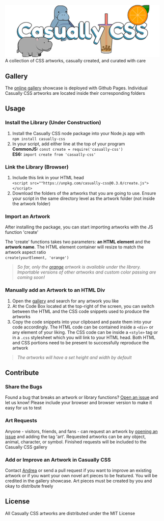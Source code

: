![Casually CSS Banner](/umd/casually-banner.png)
A collection of CSS artworks, casually created, and curated with care  

## Gallery
The [online gallery](https://andreaabellera.github.io/Casually-CSS/) showcase is deployed with Github Pages. Individual Casually CSS artworks are located inside their corresponding folders

## Usage
### Install the Library (Under Construction)
1. Install the Casually CSS node package into your Node.js app with  
`npm install casually-css`  
2. In your script, add either line at the top of your program  
**CommonJS:** `const create = require('casually-css')`  
**ES6:** `import create from 'casually-css'`

### Link the Library (Browser)
1. Include this link in your HTML head  
`<script src=""https://unpkg.com/casually-css@0.3.0/create.js"></script>`
2. Download the folders of the artworks that you are going to use. Ensure your script in the same directory level as the artwork folder (not inside the artwork folder) 

### Import an Artwork
After installing the package, you can start importing artworks with the JS function 'create'

The 'create' functions takes two parameters: __an HTML element__ and the __artwork name__. The HTML element container will resize to match the artwork aspect ratio  
`create(yourElement, 'orange')`

> *So far, only the [orange](https://andreaabellera.github.io/Casually-CSS/#orange) artwork is available under the library. Importable versions of other artworks and custom color passing are coming soon!*

### Manually add an Artwork to an HTML Div 
1. Open the [gallery](https://andreaabellera.github.io/Casually-CSS/) and search for any artwork you like
2. At the Code Box located at the top-right of the screen, you can switch between the HTML and the CSS code snippets used to produce the artworks
3. Copy the code snippets into your clipboard and paste them into your code accordingly. The HTML code can be contained inside a `<div>` or any element of your liking. The CSS code can be inside a `<style>` tag or in a `.css` stylesheet which you will link to your HTML head. Both HTML and CSS portions need to be present to successfully reproduce the artwork

> *The artworks will have a set height and width by default*

## Contribute
### Share the Bugs
Found a bug that breaks an artwork or library functions? [Open an issue](https://github.com/andreaabellera/Casually-CSS/issues/) and let us know! Please include your browser and browser version to make it easy for us to test 

### Art Requests
Anyone - visitors, friends, and fans - can request an artwork by [opening an issue](https://github.com/andreaabellera/Casually-CSS/issues/) and adding the tag 'art'. Requested artworks can be any object, animal, character, or symbol. Finished requests will be included to the Casually CSS gallery

### Add or Improve an Artwork in Casually CSS
Contact [Andrea](https://github.com/andreaabellera) or send a pull request if you want to improve an existing artwork or if you want your own novel art pieces to be featured. You will be credited in the gallery showcase. Art pieces must be created by you and okay to distribute freely

## License
All Casually CSS artworks are distributed under the MIT License